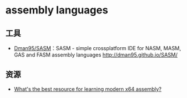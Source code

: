 # assembly languages

## 工具

* [Dman95/SASM](https://github.com/Dman95/SASM)：SASM - simple crossplatform IDE for NASM, MASM, GAS and FASM assembly languages http://dman95.github.io/SASM/

## 资源

* [What's the best resource for learning modern x64 assembly?](https://news.ycombinator.com/item?id=22279051)
